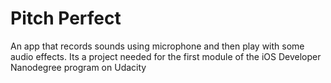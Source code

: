 # Pitch Perfect


An app that records sounds using microphone and then play with some audio effects. 
Its a project needed for the first module of the iOS Developer Nanodegree program on Udacity
